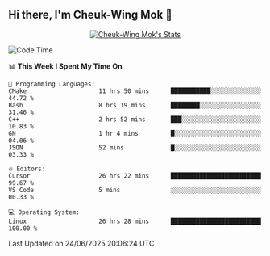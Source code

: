 ## Hi there, I'm Cheuk-Wing Mok 👋

<!--
**mozro0327/mozro0327** is a ✨ _special_ ✨ repository because its `README.md` (this file) appears on your GitHub profile.

Here are some ideas to get you started:

- 🔭 I’m currently working on ...
- 🌱 I’m currently learning ...
- 👯 I’m looking to collaborate on ...
- 🤔 I’m looking for help with ...
- 💬 Ask me about ...
- 📫 How to reach me: ...
- 😄 Pronouns: ...
- ⚡ Fun fact: ...
-->

<p align="center">
  <a href="https://github.com/mozro0327" class="rich-diff-level-one">
    <img src="https://github-readme-stats.vercel.app/api?username=mozro0327&title_color=333&text_color=777" alt="Cheuk-Wing Mok's Stats" >
    <!-- &hide=issues
    <img src="https://github-readme-stats.vercel.app/api?username=mozro0327&hide=issues&title_color=333&text_color=777" alt="Cheuk-Wing Mok's Stats" >
    -->
  </a>
</p>

<!--START_SECTION:waka-->
![Code Time](http://img.shields.io/badge/Code%20Time-3%2C506%20hrs%2038%20mins-blue)

📊 **This Week I Spent My Time On** 

```text
💬 Programming Languages: 
CMake                    11 hrs 50 mins      ███████████░░░░░░░░░░░░░░   44.72 % 
Bash                     8 hrs 19 mins       ████████░░░░░░░░░░░░░░░░░   31.46 % 
C++                      2 hrs 52 mins       ███░░░░░░░░░░░░░░░░░░░░░░   10.83 % 
GN                       1 hr 4 mins         █░░░░░░░░░░░░░░░░░░░░░░░░   04.06 % 
JSON                     52 mins             █░░░░░░░░░░░░░░░░░░░░░░░░   03.33 % 

🔥 Editors: 
Cursor                   26 hrs 22 mins      █████████████████████████   99.67 % 
VS Code                  5 mins              ░░░░░░░░░░░░░░░░░░░░░░░░░   00.33 % 

💻 Operating System: 
Linux                    26 hrs 28 mins      █████████████████████████   100.00 % 
```


 Last Updated on 24/06/2025 20:06:24 UTC
<!--END_SECTION:waka-->
